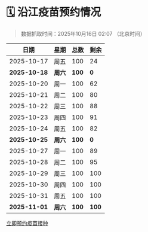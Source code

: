 # 🗓️ 沿江疫苗预约情况

> 数据抓取时间：2025年10月16日 02:07 （北京时间）

| 日期 | 星期 | 总数 | 剩余 |
|------|------|------|------|
| 2025-10-17 | 周五 | 100 | 24 |
| **2025-10-18** | **周六** | **100** | **0** |
| 2025-10-20 | 周一 | 100 | 62 |
| 2025-10-21 | 周二 | 100 | 80 |
| 2025-10-22 | 周三 | 100 | 88 |
| 2025-10-23 | 周四 | 100 | 91 |
| 2025-10-24 | 周五 | 100 | 82 |
| **2025-10-25** | **周六** | **100** | **0** |
| 2025-10-27 | 周一 | 100 | 89 |
| 2025-10-28 | 周二 | 100 | 95 |
| 2025-10-29 | 周三 | 100 | 100 |
| 2025-10-30 | 周四 | 100 | 100 |
| 2025-10-31 | 周五 | 100 | 100 |
| **2025-11-01** | **周六** | **100** | **100** |


<div class="button-container">
<a class="btn" href="http://yfzweb.ishequ.net/#/login" target="_blank">立即预约疫苗接种</a>
</div>
